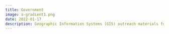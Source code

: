 ```yaml
---
title: Government
image: a-gradient1.png
date: 2022-01-17
description: Geographic Information Systems (GIS) outreach materials for FAS Government.
---
```

